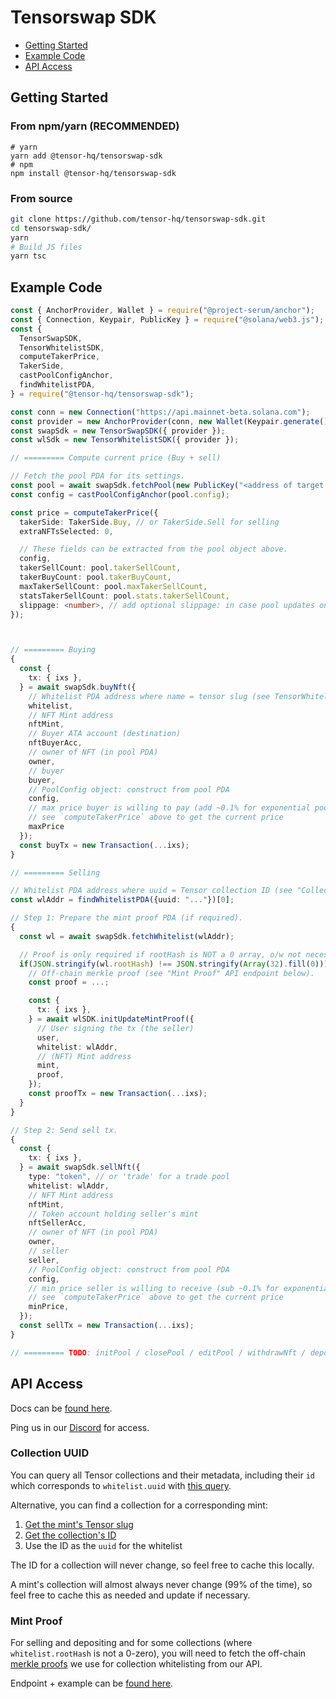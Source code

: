 # Tensorswap SDK

- [Getting Started](#getting-started)
- [Example Code](#example-code)
- [API Access](#api-access)

## Getting Started

### From npm/yarn (RECOMMENDED)

```
# yarn
yarn add @tensor-hq/tensorswap-sdk
# npm
npm install @tensor-hq/tensorswap-sdk
```

### From source

```sh
git clone https://github.com/tensor-hq/tensorswap-sdk.git
cd tensorswap-sdk/
yarn
# Build JS files
yarn tsc
```

## Example Code

```ts
const { AnchorProvider, Wallet } = require("@project-serum/anchor");
const { Connection, Keypair, PublicKey } = require("@solana/web3.js");
const {
  TensorSwapSDK,
  TensorWhitelistSDK,
  computeTakerPrice,
  TakerSide,
  castPoolConfigAnchor,
  findWhitelistPDA,
} = require("@tensor-hq/tensorswap-sdk");

const conn = new Connection("https://api.mainnet-beta.solana.com");
const provider = new AnchorProvider(conn, new Wallet(Keypair.generate()));
const swapSdk = new TensorSwapSDK({ provider });
const wlSdk = new TensorWhitelistSDK({ provider });

// ========= Compute current price (Buy + sell)

// Fetch the pool PDA for its settings.
const pool = await swapSdk.fetchPool(new PublicKey("<address of target pool>"));
const config = castPoolConfigAnchor(pool.config);

const price = computeTakerPrice({
  takerSide: TakerSide.Buy, // or TakerSide.Sell for selling
  extraNFTsSelected: 0,

  // These fields can be extracted from the pool object above.
  config,
  takerSellCount: pool.takerSellCount,
  takerBuyCount: pool.takerBuyCount,
  maxTakerSellCount: pool.maxTakerSellCount,
  statsTakerSellCount: pool.stats.takerSellCount,
  slippage: <number>, // add optional slippage: in case pool updates on-chain
});



// ========= Buying
{
  const {
    tx: { ixs },
  } = await swapSdk.buyNft({
    // Whitelist PDA address where name = tensor slug (see TensorWhitelistSDK.nameToBuffer)
    whitelist,
    // NFT Mint address
    nftMint,
    // Buyer ATA account (destination)
    nftBuyerAcc,
    // owner of NFT (in pool PDA)
    owner,
    // buyer
    buyer,
    // PoolConfig object: construct from pool PDA
    config,
    // max price buyer is willing to pay (add ~0.1% for exponential pools b/c of rounding differences)
    // see `computeTakerPrice` above to get the current price
    maxPrice
  });
  const buyTx = new Transaction(...ixs);
}

// ========= Selling

// Whitelist PDA address where uuid = Tensor collection ID (see "Collection UUID" API endpoint below)
const wlAddr = findWhitelistPDA({uuid: "..."})[0];

// Step 1: Prepare the mint proof PDA (if required).
{
  const wl = await swapSdk.fetchWhitelist(wlAddr);

  // Proof is only required if rootHash is NOT a 0 array, o/w not necessary!
  if(JSON.stringify(wl.rootHash) !== JSON.stringify(Array(32).fill(0))) {
    // Off-chain merkle proof (see "Mint Proof" API endpoint below).
    const proof = ...;

    const {
      tx: { ixs },
    } = await wlSDK.initUpdateMintProof({
      // User signing the tx (the seller)
      user,
      whitelist: wlAddr,
      // (NFT) Mint address
      mint,
      proof,
    });
    const proofTx = new Transaction(...ixs);
  }
}

// Step 2: Send sell tx.
{
  const {
    tx: { ixs },
  } = await swapSdk.sellNft({
    type: "token", // or 'trade' for a trade pool
    whitelist: wlAddr,
    // NFT Mint address
    nftMint,
    // Token account holding seller's mint
    nftSellerAcc,
    // owner of NFT (in pool PDA)
    owner,
    // seller
    seller,
    // PoolConfig object: construct from pool PDA
    config,
    // min price seller is willing to receive (sub ~0.1% for exponential pools b/c of rounding differences)
    // see `computeTakerPrice` above to get the current price
    minPrice,
  });
  const sellTx = new Transaction(...ixs);
}

// ========= TODO: initPool / closePool / editPool / withdrawNft / depositNft / withdrawSol / depositSol
```

## API Access

Docs can be [found here](https://tensor-hq.notion.site/PUBLIC-Tensor-Trade-API-alpha-b18e1a196187473bac9b5d6de5b47032).

Ping us in our [Discord](https://www.discord.com/invite/a8spfqxEpC) for access.

### Collection UUID

You can query all Tensor collections and their metadata, including their `id` which
corresponds to `whitelist.uuid` with [this query](https://www.notion.so/tensor-hq/PUBLIC-Tensor-Trade-API-alpha-b18e1a196187473bac9b5d6de5b47032#56b333bfe0b641f8acad51a963a04f4f).

Alternative, you can find a collection for a corresponding mint:
1. [Get the mint's Tensor slug](https://www.notion.so/tensor-hq/PUBLIC-Tensor-Trade-API-alpha-b18e1a196187473bac9b5d6de5b47032#5ae4f2d0499a4c6ba3ceed4f9ee949ad)
2. [Get the collection's ID](https://www.notion.so/tensor-hq/PUBLIC-Tensor-Trade-API-alpha-b18e1a196187473bac9b5d6de5b47032#59c583754aa2477caacd2b436071d564)
3. Use the ID as the `uuid` for the whitelist

The ID for a collection will never change, so feel free to cache this locally.

A mint's collection will almost always never change (99% of the time), so feel free to cache this as needed and update if necessary.

### Mint Proof

For selling and depositing and for some collections (where `whitelist.rootHash` is not a 0-zero),
you will need to fetch the off-chain [merkle proofs](https://en.wikipedia.org/wiki/Merkle_tree) we use for collection whitelisting from our API.

Endpoint + example can be [found here](https://www.notion.so/tensor-hq/PUBLIC-Tensor-Trade-API-alpha-b18e1a196187473bac9b5d6de5b47032#9be7fb3fc59f49e08cc10a0d7d1d7ba7).

